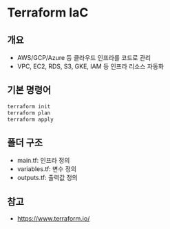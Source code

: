 # Terraform IaC

## 개요
- AWS/GCP/Azure 등 클라우드 인프라를 코드로 관리
- VPC, EC2, RDS, S3, GKE, IAM 등 인프라 리소스 자동화

## 기본 명령어
```bash
terraform init
terraform plan
terraform apply
```

## 폴더 구조
- main.tf: 인프라 정의
- variables.tf: 변수 정의
- outputs.tf: 출력값 정의

## 참고
- https://www.terraform.io/ 